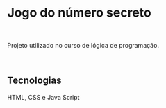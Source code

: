 <h1>Jogo do número secreto</h1>
<br>
<p>Projeto utilizado no curso de lógica de programação.</p>
<br>
<h2>Tecnologias </h2>
<p>HTML, CSS e Java Script</p>
